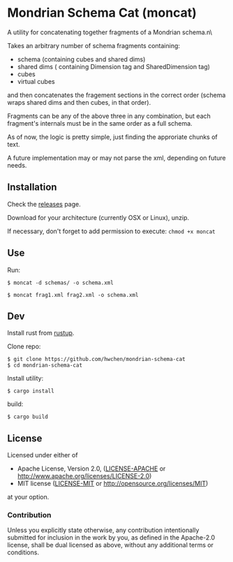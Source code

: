 # Mondrian Schema Cat (moncat)

A utility for concatenating together fragments of a Mondrian schema.n\

Takes an arbitrary number of schema fragments containing:
- schema (containing cubes and shared dims)
- shared dims ( containing Dimension tag and SharedDimension tag)
- cubes
- virtual cubes

and then concatenates the fragement sections in the correct
order (schema wraps shared dims and then cubes, in that order).

Fragments can be any of the above three in any combination, but
each fragment's internals must be in the same order as a full schema.

As of now, the logic is pretty simple, just finding the approriate chunks of text.

A future implementation may or may not parse the xml, depending on future needs.

## Installation

Check the [releases](https://github.com/hwchen/mondrian-schema-cat/releases) page.

Download for your architecture (currently OSX or Linux), unzip.

If necessary, don't forget to add permission to execute: `chmod +x moncat`

## Use

Run:
```
$ moncat -d schemas/ -o schema.xml
```
```
$ moncat frag1.xml frag2.xml -o schema.xml
```
## Dev

Install rust from [rustup](rustup.rs).

Clone repo:
```
$ git clone https://github.com/hwchen/mondrian-schema-cat
$ cd mondrian-schema-cat
```

Install utility:
```
$ cargo install
```

build:
```
$ cargo build
```

## License

Licensed under either of

 * Apache License, Version 2.0, ([LICENSE-APACHE](LICENSE-APACHE) or http://www.apache.org/licenses/LICENSE-2.0)
 * MIT license ([LICENSE-MIT](LICENSE-MIT) or http://opensource.org/licenses/MIT)

at your option.

### Contribution

Unless you explicitly state otherwise, any contribution intentionally submitted
for inclusion in the work by you, as defined in the Apache-2.0 license, shall be dual licensed as above, without any
additional terms or conditions.
